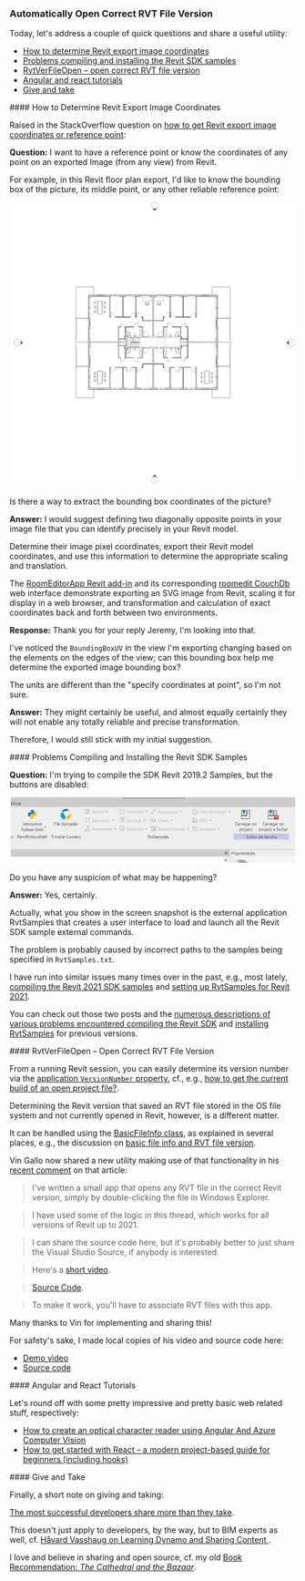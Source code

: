 <head>
<meta http-equiv="Content-Type" content="text/html; charset=utf-8">
<link rel="stylesheet" type="text/css" href="bc.css">
<script src="https://cdn.rawgit.com/google/code-prettify/master/loader/run_prettify.js" type="text/javascript"></script>
</head>

<!---

- How to get Revit export image coordinates or reference point?
  https://stackoverflow.com/questions/62004785/how-to-get-revit-export-image-coordinates-or-reference-point

- William Felipe
  Q: I'm trying to compile the SDK Revit 2019.2 Samples, but the buttons are disabled. Do you have any suspicion of what may be happening?
  A: yes: https://thebuildingcoder.typepad.com/blog/2020/05/compiling-the-revit-2021-sdk-samples.html
  You should also read The numerous Building Coder descriptions of all the various problems encountered installing them for previous versions. Please refer to the blog!

- RvtVerFileOpen

- a pretty impressive little app tutorial
  How To Create An Optical Character Reader Using Angular And Azure Computer Vision
  https://www.freecodecamp.org/news/how-to-create-an-optical-character-reader-using-angular-and-azure-computer-vision/
  How to Get Started with React — A Modern Project-based Guide for Beginners (Including Hooks)
  https://www.freecodecamp.org/news/getting-started-with-react-a-modern-project-based-guide-for-beginners-including-hooks-2/

- The most successful developers share more than they take
  https://stackoverflow.blog/2020/05/14/the-most-successful-developers-share-more-than-they-take
  It doesn't just apply to developers, but to BIM experts as well, e.g., [Vasshaug]()
  <li><a href="http://thebuildingcoder.typepad.com/blog/2015/09/sharing-dynamo-and-a-chinese-book.html">Sharing, Dynamo and a Chinese Book</a></li>

twitter:

Automatically determine and open correct RVT file version, exact export image coordinates and scaling and compiling and installing the Revit SDK samples for the #RevitAPI @AutodeskForge @AutodeskRevit #bim #DynamoBim #ForgeDevCon https://bit.ly/rvtfileveropen

Today, let's address a couple of quick questions and share a useful utility
&ndash; How to determine Revit export image coordinates
&ndash; Problems compiling and installing the Revit SDK samples
&ndash; RvtVerFileOpen utility opens correct RVT file version
&ndash; Angular and react tutorials
&ndash; Give and take...

linkedin:

Automatically determine and open correct RVT file version, exact export image coordinates and scaling and compiling and installing the Revit SDK samples for the #RevitAPI

https://bit.ly/rvtfileveropen

Today, let's address a couple of quick questions and share a useful utility:

- How to determine Revit export image coordinates
- Problems compiling and installing the Revit SDK samples
- RvtVerFileOpen utility opens correct RVT file version
- Angular and react tutorials
- Give and take...

#bim #DynamoBim #ForgeDevCon #Revit #API #IFC #SDK #AI #VisualStudio #Autodesk #AEC #adsk

the [Revit API discussion forum](http://forums.autodesk.com/t5/revit-api-forum/bd-p/160) thread

<center>
<img src="img/" alt="" title="" width="600"/>
<p style="font-size: 80%; font-style:italic"></p>
</center>

-->

### Automatically Open Correct RVT File Version

Today, let's address a couple of quick questions and share a useful utility:

- [How to determine Revit export image coordinates](#2)
- [Problems compiling and installing the Revit SDK samples](#3)
- [RvtVerFileOpen &ndash; open correct RVT file version](#4)
- [Angular and react tutorials](#5)
- [Give and take](#6)

####<a name="2"></a> How to Determine Revit Export Image Coordinates

Raised in the StackOverflow question
on [how to get Revit export image coordinates or reference point](https://stackoverflow.com/questions/62004785/how-to-get-revit-export-image-coordinates-or-reference-point):

**Question:** I want to have a reference point or know the coordinates of any point on an exported Image (from any view) from Revit.

For example, in this Revit floor plan export, I'd like to know the bounding box of the picture, its middle point, or any other reliable reference point:

<center>
<img src="img/floor_plan.jpg" alt="Floor plan" title="Floor plan" width="500"/> <!-- 3093 -->
</center>

Is there a way to extract the bounding box coordinates of the picture?

**Answer:** I would suggest defining two diagonally opposite points in your image file that you can identify precisely in your Revit model.

Determine their image pixel coordinates, export their Revit model coordinates, and use this information to determine the appropriate scaling and translation.

The [RoomEditorApp Revit add-in](https://github.com/jeremytammik/RoomEditorApp) and its
corresponding [roomedit CouchDb](https://github.com/jeremytammik/roomedit) web interface
demonstrate exporting an SVG image from Revit, scaling it for display in a web browser, and transformation and calculation of exact coordinates back and forth between two environments.

**Response:** Thank you for your reply Jeremy, I'm looking into that.

I've noticed the `BoundingBoxUV` in the view I'm exporting changing based on the elements on the edges of the view; can this bounding box help me determine the exported image bounding box?

The units are different than the "specify coordinates at point", so I'm not sure.

**Answer:** They might certainly be useful, and almost equally certainly they will not enable any totally reliable and precise transformation.

Therefore, I would still stick with my initial suggestion.


####<a name="3"></a> Problems Compiling and Installing the Revit SDK Samples

**Question:** I'm trying to compile the SDK Revit 2019.2 Samples, but the buttons are disabled:

<center>
<img src="img/rvtsamples_greyed_out.png" alt="RvtSamples greyed out" title="RvtSamples greyed out" width="500"/> <!-- 1035 -->
</center>

Do you have any suspicion of what may be happening?

**Answer:** Yes, certainly.

Actually, what you show in the screen snapshot is the external application RvtSamples that creates a user interface to load and launch all the Revit SDK sample external commands.

The problem is probably caused by incorrect paths to the samples being specified in `RvtSamples.txt`.

I have run into similar issues many times over in the past, e.g., most lately,
[compiling the Revit 2021 SDK samples](https://thebuildingcoder.typepad.com/blog/2020/05/compiling-the-revit-2021-sdk-samples.html) and
[setting up RvtSamples for Revit 2021](https://thebuildingcoder.typepad.com/blog/2020/05/setting-up-rvtsamples-for-revit-2021.html).

You can check out those two posts and 
the [numerous descriptions of various problems encountered compiling the Revit SDK](https://www.google.com/search?q=compiling+sdk+samples&as_sitesearch=thebuildingcoder.typepad.com)
and [installing RvtSamples](https://www.google.com/search?q=installing+rvtsamples&as_sitesearch=thebuildingcoder.typepad.com) for
previous versions.


####<a name="4"></a> RvtVerFileOpen &ndash; Open Correct RVT File Version

From a running Revit session, you can easily determine its version number via
the [application `VersionNumber` property](https://www.revitapidocs.com/2020/35b18b73-4c47-fee3-d2f9-21298f029f7f.htm), cf., e.g., 
[how to get the current build of an open project file?](https://stackoverflow.com/questions/61936125/revit-python-how-to-get-the-current-build-of-an-open-project-file).

Determining the Revit version that saved an RVT file stored in the OS file system and not currently opened in Revit, however, is a different matter.

It can be handled using the [BasicFileInfo class](https://www.revitapidocs.com/2020/475edc09-cee7-6ff1-a0fa-4e427a56262a.htm),
as explained in several places, e.g., the discussion
on [basic file info and RVT file version](https://thebuildingcoder.typepad.com/blog/2013/01/basic-file-info-and-rvt-file-version.html).

Vin Gallo now shared a new utility making use of that functionality in
his [recent comment](https://thebuildingcoder.typepad.com/blog/2013/01/basic-file-info-and-rvt-file-version.html#comment-4927991760) on
that article:

> I've written a small app that opens any RVT file in the correct Revit version, simply by double-clicking the file in Windows Explorer.

> I have used some of the logic in this thread, which works for all versions of Revit up to 2021.

> I can share the source code here, but it's probably better to just share the Visual Studio Source, if anybody is interested.

> Here's a [short video](https://www.dropbox.com/s/eqwwk0zb4s9hee1/RvtFileOpen.mp4?dl=0).

> [Source Code](https://www.dropbox.com/s/1zvfnwxmju8z1z1/RvtVer.zip?dl=0).

> To make it work, you'll have to associate RVT files with this app.

Many thanks to Vin for implementing and sharing this!

For safety's sake, I made local copies of his video and source code here:

- [Demo video](zip/vg_RvtVerFileOpen.mp4)
- [Source code](zip/vg_RvtVerFileOpen.zip)

####<a name="5"></a> Angular and React Tutorials

Let's round off with some pretty impressive and pretty basic web related stuff, respectively:

- [How to create an optical character reader using Angular And Azure Computer Vision](https://www.freecodecamp.org/news/how-to-create-an-optical-character-reader-using-angular-and-azure-computer-vision)
- [How to get started with React &ndash; a modern project-based guide for beginners (including hooks)](https://www.freecodecamp.org/news/getting-started-with-react-a-modern-project-based-guide-for-beginners-including-hooks-2)

####<a name="6"></a> Give and Take

Finally, a short note on giving and taking:

[The most successful developers share more than they take](https://stackoverflow.blog/2020/05/14/the-most-successful-developers-share-more-than-they-take).

This doesn't just apply to developers, by the way, but to BIM experts as well,
cf. [Håvard Vasshaug on Learning Dynamo and Sharing Content
](https://thebuildingcoder.typepad.com/blog/2015/09/sharing-dynamo-and-a-chinese-book.html#2).

I love and believe in sharing and open source, cf. my
old [Book Recommendation: *The Cathedral and the Bazaar*](https://thebuildingcoder.typepad.com/blog/2011/09/revit-ifc-exporter-released-as-open-source.html#4).
